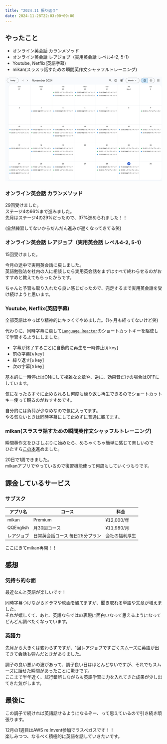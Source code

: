 ```yaml
---
title: "2024.11 振り返り"
date: 2024-11-28T22:03:00+09:00
---
```



## やったこと

- オンライン英会話 カランメソッド
- オンライン英会話 レアジョブ（実用英会話 レベル4-2, 5-1）
- Youtube, Netflix(英語字幕)
- mikan(スラスラ話すための瞬間英作文シャッフルトレーニング)

![schedule](schedule.jp.png)

### オンライン英会話 カランメソッド

29回受けました。  
ステージ4の66%まで進みました。  
先月はステージ4の29%だったので、37%進められました！！

(全然練習してないからだんだん進みが遅くなってきてる笑)

### オンライン英会話 レアジョブ（実用英会話 レベル4-2, 5-1）

15回受けました。 

今月の途中で実用英会話に戻しました。  
英語勉強法を社内の人に相談したら実用英会話をまずはすべて終わらせるのがおすすめと教えてもらったからです。

ちゃんと予習も取り入れたら良い感じだったので、完走するまで実用英会話を受け続けようと思います。

### Youtube, Netflix(英語字幕)

全部英語はやっぱり精神的にキツくてやめました。(1ヶ月も経ってないけど笑)

代わりに、同時字幕に戻して[`Language Reactor`](https://chromewebstore.google.com/detail/language-reactor/hoombieeljmmljlkjmnheibnpciblicm?hl=ja)のショートカットキーを駆使して学習するようにしました。

- 字幕が終了するごとに自動的に再生を一時停止[`Q` key]
- 前の字幕[`A` key]
- 繰り返す[`S` key]
- 次の字幕[`D` key]

基本的に一時停止はONにして複雑な文章や、逆に、効果音だけの場合はOFFにしています。

気になったらすぐに止められるし何度も繰り返し再生できるのでショートカットキー使って観るのがおすすめです。

自分的には負荷が少なめなので気に入ってます。  
やる気ないときは同時字幕にして止めずに普通に観てます。


### mikan(スラスラ話すための瞬間英作文シャッフルトレーニング)

瞬間英作文をひさしぶりに始めたら、めちゃくちゃ簡単に感じて楽しいので  
ひたすら[この本](https://amzn.asia/d/56FgX7n)進めました。

20日で1周できました。  
mikanアプリでやっているので復習機能使って何周もしていくつもりです。

## 課金しているサービス

### サブスク
| アプリ名 | コース | 料金 |
| ------- | --- | ---- |
| mikan   | Premium | ¥12,000/年 |
| QQEnglish | 月30回コース | ¥11,980/月 |
| レアジョブ | 日常英会話コース 毎日25分プラン | 会社の福利厚生 |

ここにきてmikan再開！！

## 感想

### 気持ち的な面

最近なんと英語が楽しいです！

同時字幕つけながらドラマや映画を観てますが、聞き取れる単語や文章が増えました。  
それが嬉しくて、あと、英語ならではの表現に面白いなって思えるようになってどんどん調べたくなっています。


### 英語力

先月から大きくは変わらずですが、1回レアジョブですごくスムーズに英語が出てきて会話も弾んだときがありました。

調子の良い悪いの波があって、調子良い日はほとんどないですが、それでもスムーズに話せた瞬間があったことに驚きです。  
ここまで半年近く、試行錯誤しながらも英語学習に力を入れてきた成果が少し出てきた気がします。

## 最後に

この調子で続ければ英語話せるようになるぞー、って思えているので引き続き頑張ります。

12月の1週目はAWS re:Invent参加でラスベガスです！！  
楽しみつつ、なるべく積極的に英語を話していきたいです。
